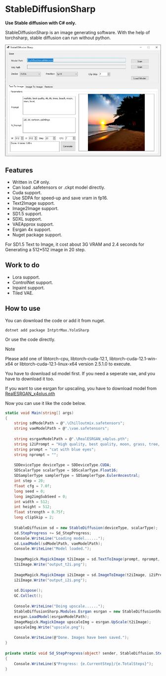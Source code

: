 # StableDiffusionSharp

**Use Stable diffusion with C# only.**

StableDiffusionSharp is an image generating software. With the help of torchsharp, stable diffusion can run without python.

![Demo](./Assets/Demo.jpg)

## Features

- Written in C# only.
- Can load .safetensors or .ckpt model directly.
- Cuda support.
- Use SDPA for speed-up and save vram in fp16.
- Text2Image support.
- Image2Image support.
- SD1.5 support.
- SDXL support.
- VAEApprox support.
- Esrgan 4x support.
- Nuget package support.

For SD1.5 Text to Image, it cost about 3G VRAM and 2.4 seconds for Generating a 512*512 image in 20 step.

## Work to do

- Lora support.
- ControlNet support.
- Inpaint support.
- Tiled VAE.

## How to use

You can download the code or add it from nuget.

    dotnet add package IntptrMax.YoloSharp

Or use the code directly.

> [!NOTE]
> Please add one of libtorch-cpu, libtorch-cuda-12.1, libtorch-cuda-12.1-win-x64 or libtorch-cuda-12.1-linux-x64 version 2.5.1.0 to execute.

You have to download sd model first. If you need a seperate vae, and you have to download it too. 


If you want to use esrgan for upscaling, you have to download model from [RealESRGAN_x4plus.pth](https://github.com/xinntao/Real-ESRGAN/releases/download/v0.1.0/RealESRGAN_x4plus.pth)

Now you can use it like the code below.

``` C#
static void Main(string[] args)
{
    string sdModelPath = @".\Chilloutmix.safetensors";
    string vaeModelPath = @".\vae.safetensors";

    string esrganModelPath = @".\RealESRGAN_x4plus.pth";
    string i2iPrompt = "High quality, best quality, moon, grass, tree, boat.";
    string prompt = "cat with blue eyes";
    string nprompt = "";

    SDDeviceType deviceType = SDDeviceType.CUDA;
    SDScalarType scalarType = SDScalarType.Float16;
    SDSamplerType samplerType = SDSamplerType.EulerAncestral;
    int step = 20;
    float cfg = 7.0f;
    long seed = 0;
    long img2imgSubSeed = 0;
    int width = 512;
    int height = 512;
    float strength = 0.75f;
    long clipSkip = 2;

    StableDiffusion sd = new StableDiffusion(deviceType, scalarType);
    sd.StepProgress += Sd_StepProgress;
    Console.WriteLine("Loading model......");
    sd.LoadModel(sdModelPath, vaeModelPath);
    Console.WriteLine("Model loaded.");

    ImageMagick.MagickImage t2iImage = sd.TextToImage(prompt, nprompt, clipSkip, width, height, step, seed, cfg, samplerType);
    t2iImage.Write("output_t2i.png");

    ImageMagick.MagickImage i2iImage = sd.ImageToImage(t2iImage, i2iPrompt, nprompt, clipSkip, step, strength, seed, img2imgSubSeed, cfg, samplerType);
    i2iImage.Write("output_i2i.png");

    sd.Dispose();
    GC.Collect();

    Console.WriteLine("Doing upscale......");
    StableDiffusionSharp.Modules.Esrgan esrgan = new StableDiffusionSharp.Modules.Esrgan(deviceType: deviceType, scalarType: scalarType);
    esrgan.LoadModel(esrganModelPath);
    ImageMagick.MagickImage upscaleImg = esrgan.UpScale(t2iImage);
    upscaleImg.Write("upscale.png");

    Console.WriteLine(@"Done. Images have been saved.");
}

private static void Sd_StepProgress(object? sender, StableDiffusion.StepEventArgs e)
{
    Console.WriteLine($"Progress: {e.CurrentStep}/{e.TotalSteps}");
}
